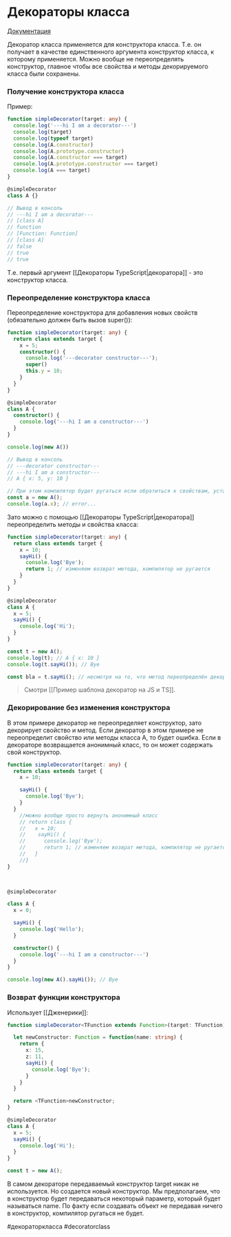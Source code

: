 # Декораторы класса

[Документация](https://www.typescriptlang.org/docs/handbook/decorators.html#class-decorators)

Декоратор класса применяется для конструктора класса. Т.е. он получает в качестве единственного аргумента конструктор класса, к которому применяется. Можно вообще не переопределять конструктор, главное чтобы все свойства и методы декорируемого класса были сохранены.

### Получение конструктора класса

Пример:

```ts
function simpleDecorator(target: any) {
  console.log('---hi I am a decorator---')
  console.log(target)
  console.log(typeof target)
  console.log(A.constructor)
  console.log(A.prototype.constructor)
  console.log(A.constructor === target)
  console.log(A.prototype.constructor === target)
  console.log(A === target)
}

@simpleDecorator
class A {}

// Вывод в консоль
// ---hi I am a decorator---
// [class A]
// function
// [Function: Function]
// [class A]
// false
// true
// true
```

Т.е. первый аргумент [[Декораторы TypeScript|декоратора]] - это конструктор класса.

### Переопределение конструктора класса

Переопределение конструктора для добавления новых свойств (обязательно должен быть вызов super()):

```ts
function simpleDecorator(target: any) {
  return class extends target {
    x = 5;
    constructor() {
      console.log('---decorator constructor---');
      super()
      this.y = 10;
    }
  }
}

@simpleDecorator
class A {
  constructor() {
    console.log('---hi I am a constructor---')
  }
}

console.log(new A())

// Вывод в консоль
// ---decorator constructor---
// ---hi I am a constructor---
// A { x: 5, y: 10 }

// При этом компилятор будет ругаться если обратиться к свойствам, установленным в декораторе, т.к. декоратор не изменяет тип:
const a = new A();
console.log(a.x); // error...

```

Зато можно с помощью [[Декораторы TypeScript|декоратора]] переопределить методы и свойства класса:

```ts
function simpleDecorator(target: any) {
  return class extends target {
    x = 10;
    sayHi() {
      console.log('Bye');
      return 1; // изменяем возврат метода, компилятор не ругается
    }
  }
}

@simpleDecorator
class A {
  x = 5;
  sayHi() {
    console.log('Hi');
  }
}

const t = new A();
console.log(t); // A { x: 10 }
console.log(t.sayHi()); // Bye

const bla = t.sayHi(); // несмотря на то, что метод переопределён декоратором и возвращает число, автоматический вывод типа покажет тип void
```

>Смотри [[Пример шаблона декоратор на JS и TS]].

### Декорирование без изменения конструктора

В этом примере декоратор не переопределяет конструктор, зато декорирует свойство и метод.
Если декоратор в этом примере не переопределит свойство или методы класса A, то будет ошибка.
Если в декораторе возвращается анонимный класс, то он может содержать свой конструктор.

```ts
function simpleDecorator(target: any) {
  return class extends target {
    x = 10;

    sayHi() {
      console.log('Bye');
    }
  }
	//можно вообще просто вернуть анонимный класс
	// return class {
	//   x = 10;
	//    sayHi() {
	//      console.log('Bye');
	//      return 1; // изменяем возврат метода, компилятор не ругается
	//   }
	//}
}

  

@simpleDecorator

class A {
  x = 0;

  sayHi() {
    console.log('Hello');
  }

  constructor() {
    console.log('---hi I am a constructor---')
  }
}

console.log(new A().sayHi()); // Bye
```

### Возврат функции конструктора

Использует [[Дженерики]]:

```ts
function simpleDecorator<TFunction extends Function>(target: TFunction): TFunction | void {

  let newConstructor: Function = function(name: string) {
    return {
      x: 15,
      z: 11,
      sayHi() {
        console.log('Bye');
      }
    }
  }

  return <TFunction>newConstructor;
}

@simpleDecorator
class A {
  x = 5;
  sayHi() {
    console.log('Hi');
  }
}

const t = new A();
```

В самом декораторе передаваемый конструктор target никак не используется. Но создается новый конструктор. Мы предполагаем, что в конструктор будет передаваться некоторый параметр, который будет называться name. По факту если создавать объект не передавая ничего в конструктор, компилятор ругаться не будет.

#декораторкласса #decoratorclass